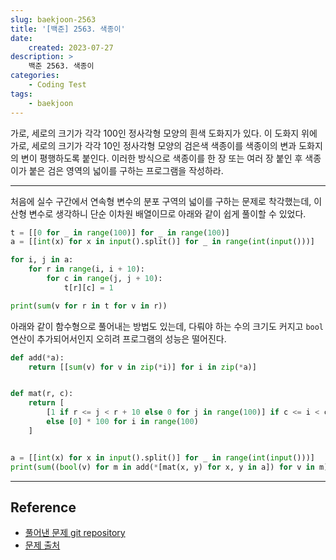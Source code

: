 ```yaml
---
slug: baekjoon-2563
title: '[백준] 2563. 색종이'
date:
    created: 2023-07-27
description: >
    백준 2563. 색종이
categories:
    - Coding Test
tags:
    - baekjoon
---
```


가로, 세로의 크기가 각각 100인 정사각형 모양의 흰색 도화지가 있다. 이 도화지 위에 가로, 세로의 크기가 각각 10인 정사각형 모양의 검은색 색종이를 색종이의 변과 도화지의 변이 평행하도록 붙인다. 이러한 방식으로 색종이를 한 장 또는 여러 장 붙인 후 색종이가 붙은 검은 영역의 넓이를 구하는 프로그램을 작성하라.  

<!-- more -->

---

처음에 실수 구간에서 연속형 변수의 분포 구역의 넓이를 구하는 문제로 착각했는데, 이산형 변수로 생각하니 단순 이차원 배열이므로 아래와 같이 쉽게 풀이할 수 있었다.  

```python
t = [[0 for _ in range(100)] for _ in range(100)]
a = [[int(x) for x in input().split()] for _ in range(int(input()))]

for i, j in a:
    for r in range(i, i + 10):
        for c in range(j, j + 10):
            t[r][c] = 1

print(sum(v for r in t for v in r))
```

아래와 같이 함수형으로 풀어내는 방법도 있는데, 다뤄야 하는 수의 크기도 커지고 `bool` 연산이 추가되어서인지 오히려 프로그램의 성능은 떨어진다.  

```python
def add(*a):
    return [[sum(v) for v in zip(*i)] for i in zip(*a)]


def mat(r, c):
    return [
        [1 if r <= j < r + 10 else 0 for j in range(100)] if c <= i < c + 10
        else [0] * 100 for i in range(100)
    ]


a = [[int(x) for x in input().split()] for _ in range(int(input()))]
print(sum((bool(v) for m in add(*[mat(x, y) for x, y in a]) for v in m)))
```

---
## Reference
- [풀어낸 문제 git repository](https://github.com/djccnt15/coding_test)
- [문제 출처](https://www.acmicpc.net/problem/2563)